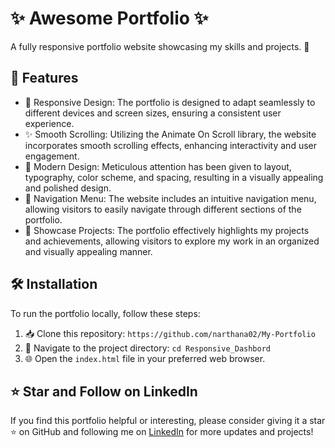 # ✨ Awesome Portfolio ✨

A fully responsive portfolio website showcasing my skills and projects. 🚀

## 🎨 Features

- 📱 Responsive Design: The portfolio is designed to adapt seamlessly to different devices and screen sizes, ensuring a consistent user experience.
- ✨ Smooth Scrolling: Utilizing the Animate On Scroll library, the website incorporates smooth scrolling effects, enhancing interactivity and user engagement.
- 🎉 Modern Design: Meticulous attention has been given to layout, typography, color scheme, and spacing, resulting in a visually appealing and polished design.
- 🚀 Navigation Menu: The website includes an intuitive navigation menu, allowing visitors to easily navigate through different sections of the portfolio.
- 🌟 Showcase Projects: The portfolio effectively highlights my projects and achievements, allowing visitors to explore my work in an organized and visually appealing manner.


## 🛠️ Installation

To run the portfolio locally, follow these steps:

1. 📥 Clone this repository: `https://github.com/narthana02/My-Portfolio`
2. 📂 Navigate to the project directory: `cd Responsive_Dashbord`
3. 🌐 Open the `index.html` file in your preferred web browser.


## ⭐ Star and Follow on LinkedIn

If you find this portfolio helpful or interesting, please consider giving it a star ⭐ on GitHub and following me on [LinkedIn](https://www.linkedin.com/in/narthana-saravanan-532880259/) for more updates and projects!

